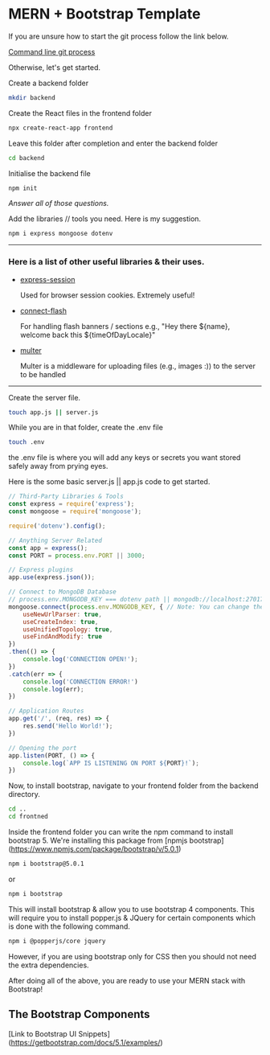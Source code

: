 # MERN + Bootstrap Template

<!-- Reminder: When using a MERN Stack, Node is used as a backend to process CRUD operations and any other server side operations such as authentication.

Whereas React can & will handle all of the routing between different pages. -->



If you are unsure how to start the git process follow the link below.

<a href="https://github.com/Code-By-Rob/Templates/blob/main/README.md#the-command-line-git-process">Command line git process</a>

Otherwise, let's get started.

Create a backend folder

```sh
mkdir backend
```

Create the React files in the frontend folder

```sh
npx create-react-app frontend
```

Leave this folder after completion and enter the backend folder

```sh
cd backend
```

Initialise the backend file

```sh
npm init
```

*Answer all of those questions.*

Add the libraries // tools you need. 
Here is my suggestion.

```sh
npm i express mongoose dotenv
```

---

<h3>Here is a list of other useful libraries & their uses.</h3>
<div>
    <ul>
        <li>
            <a href="expressjs.com/en/resources/middleware/session.html">express-session</a>
            <p>
                Used for browser session cookies. Extremely useful!
            </p>
        </li>
        <li>
            <a href="https://www.npmjs.com/package/connect-flash">connect-flash</a>
            <p>For handling flash banners / sections e.g., "Hey there ${name}, welcome back this ${timeOfDayLocale}"</p>
        </li>
        <li>
            <a href="https://www.npmjs.com/package/multer">multer</a>
            <p>Multer is a middleware for uploading files (e.g., images :)) to the server to be handled</p>
        </li>
        <!-- <li></li> -->
    </ul>
</div>

---

Create the server file.

```sh
touch app.js || server.js
```

While you are in that folder, create the .env file

```sh
touch .env
```

the .env file is where you will add any keys or secrets you want stored safely away from prying eyes.

Here is the some basic server.js || app.js code to get started.

```js
// Third-Party Libraries & Tools
const express = require('express');
const mongoose = require('mongoose');

require('dotenv').config();

// Anything Server Related
const app = express();
const PORT = process.env.PORT || 3000;

// Express plugins
app.use(express.json());

// Connect to MongoDB Database
// process.env.MONGODB_KEY === dotenv path || mongodb://localhost:27017/mern-basic-template-database
mongoose.connect(process.env.MONGODB_KEY, { // Note: You can change the string after the '/' to whatever suites you.
    useNewUrlParser: true, 
	useCreateIndex: true,
	useUnifiedTopology: true,
	useFindAndModify: true
})
.then(() => {
    console.log('CONNECTION OPEN!');
})
.catch(err => {
    console.log('CONNECTION ERROR!')
    console.log(err);
})

// Application Routes
app.get('/', (req, res) => {
    res.send('Hello World!');
})

// Opening the port
app.listen(PORT, () => {
    console.log(`APP IS LISTENING ON PORT ${PORT}!`);
})
```

Now, to install bootstrap, navigate to your frontend folder from the backend directory.

```sh
cd ..
cd frontned
```

Inside the frontend folder you can write the npm command to install bootstrap 5.
We're installing this package from [npmjs bootstrap] (https://www.npmjs.com/package/bootstrap/v/5.0.1)

```sh
npm i bootstrap@5.0.1
```

or

```sh
npm i bootstrap
```

This will install bootstrap & allow you to use bootstrap 4 components. This will require you to install popper.js & JQuery for certain components which is done with the following command.

```sh
npm i @popperjs/core jquery
```

However, if you are using bootstrap only for CSS then you should not need the extra dependencies.

After doing all of the above, you are ready to use your MERN stack with Bootstrap!

## The Bootstrap Components

[Link to Bootstrap UI Snippets] (https://getbootstrap.com/docs/5.1/examples/)